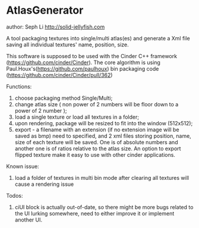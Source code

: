 AtlasGenerator
==============
author: Seph Li
http://solid-jellyfish.com

A tool packaging textures into single/multi atlas(es) and generate a Xml file saving all individual textures' name, position, size.

This software is supposed to be used with the Cinder C++ framework (https://github.com/cinder/Cinder).
The core algorithm is using Paul.Houx's(https://github.com/paulhoux) bin packaging code (https://github.com/cinder/Cinder/pull/362)

Functions:
1. choose packaging method Single/Multi;
2. change atlas size ( non power of 2 numbers will be floor down to a power of 2 number );
3. load a single texture or load all textures in a folder;
4. upon rendering, package will be resized to fit into the window (512x512);
5. export - a filename with an extension (if no extension image will be saved as bmp) need to specified,
   and 2 xml files storing position, name, size of each texture will be saved. One is of absolute numbers and another one is of ratios relative to the atlas size.
   An option to export flipped texture make it easy to use with other cinder applications.

Known issue:
1. load a folder of textures in multi bin mode after clearing all textures will cause a rendering issue

Todos:<br>
1. ciUI block is actually out-of-date, so there might be more bugs related to the UI lurking somewhere, need to either improve it or implement another UI.
